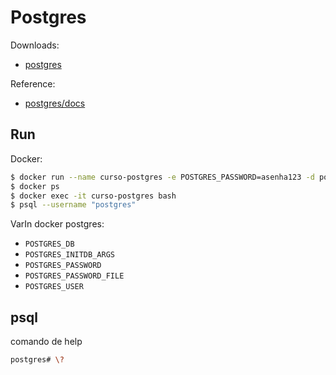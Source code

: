 # Postgres

Downloads:

 - [postgres](https://www.postgresql.org)

Reference:

 - [postgres/docs](https://www.postgresql.org/docs) 

## Run

Docker:

```bash
$ docker run --name curso-postgres -e POSTGRES_PASSWORD=asenha123 -d postgres
$ docker ps
$ docker exec -it curso-postgres bash
$ psql --username "postgres" 
```

VarIn docker postgres:

 - `POSTGRES_DB`
 - `POSTGRES_INITDB_ARGS`
 - `POSTGRES_PASSWORD`
 - `POSTGRES_PASSWORD_FILE`
 - `POSTGRES_USER`

## psql

comando de help

```bash
postgres# \?
```

